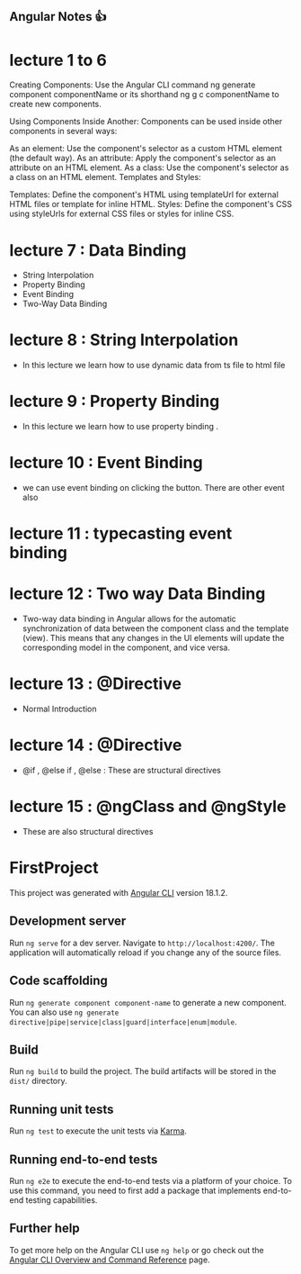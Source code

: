 ## Angular Notes 👍

# lecture 1 to 6
Creating Components: Use the Angular CLI command ng generate component componentName or its shorthand ng g c componentName to create new components.

Using Components Inside Another: Components can be used inside other components in several ways:

As an element: Use the component's selector as a custom HTML element (the default way).
As an attribute: Apply the component's selector as an attribute on an HTML element.
As a class: Use the component's selector as a class on an HTML element.
Templates and Styles:

Templates: Define the component's HTML using templateUrl for external HTML files or template for inline HTML.
Styles: Define the component's CSS using styleUrls for external CSS files or styles for inline CSS.

# lecture 7 : Data Binding
- String Interpolation
- Property Binding
- Event Binding
- Two-Way Data Binding

# lecture 8 : String Interpolation

- In this lecture we learn how to use dynamic data from ts file to html file

# lecture 9 : Property Binding

- In this lecture we learn how to use property binding .

# lecture 10 : Event Binding

- we can use event binding on clicking the button. There are other event also

# lecture 11 : typecasting event binding

# lecture 12 : Two way Data Binding

- Two-way data binding in Angular allows for the automatic synchronization of data between the component class and the template (view). This means that any changes in the UI elements will update the corresponding model in the component, and vice versa.

# lecture 13 : @Directive

- Normal Introduction

# lecture 14 : @Directive

- @if , @else if , @else : These are structural directives

# lecture 15 : @ngClass and @ngStyle

- These are also structural directives




































# FirstProject

This project was generated with [Angular CLI](https://github.com/angular/angular-cli) version 18.1.2.

## Development server

Run `ng serve` for a dev server. Navigate to `http://localhost:4200/`. The application will automatically reload if you change any of the source files.

## Code scaffolding

Run `ng generate component component-name` to generate a new component. You can also use `ng generate directive|pipe|service|class|guard|interface|enum|module`.

## Build

Run `ng build` to build the project. The build artifacts will be stored in the `dist/` directory.

## Running unit tests

Run `ng test` to execute the unit tests via [Karma](https://karma-runner.github.io).

## Running end-to-end tests

Run `ng e2e` to execute the end-to-end tests via a platform of your choice. To use this command, you need to first add a package that implements end-to-end testing capabilities.

## Further help

To get more help on the Angular CLI use `ng help` or go check out the [Angular CLI Overview and Command Reference](https://angular.dev/tools/cli) page.
